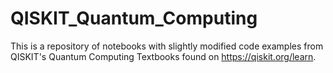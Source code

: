 # QISKIT_Quantum_Computing
This is a repository of notebooks with slightly modified code examples from QISKIT's Quantum Computing Textbooks found on https://qiskit.org/learn.
